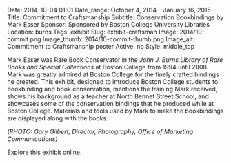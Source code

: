 Date: 2014-10-04 01:01 
Date_range: October 4, 2014 – January 16, 2015
Title: Commitment to Craftsmanship
Subtitle: Conservation Bookbindings by Mark Esser
Sponsor: Sponsored by Boston College University Libraries
Location: burns
Tags: exhibit
Slug: exhibit-craftsman
Image: 2014/10-commit.png
Image_thumb: 2014/10-commit-thumb.png
Image_alt: Commitment to Craftsmanship poster
Active: no
Style: middle_top

<p>Mark Esser was Rare Book Conservator in the <em>John J. Burns Library of Rare Books and Special Collections</em> at Boston College from 1994 until 2008. Mark was greatly admired at   Boston College for the finely crafted bindings he created. This exhibit,   designed to introduce Boston College students to bookbinding and book   conservation, mentions the training Mark received, shows his background   as a teacher at North Bennet Street School, and showcases some of the   conservation bindings that he produced while at Boston College.   Materials and tools used by Mark to make the bookbindings are displayed   along with the books.</p>
<p><em>(PHOTO: Gary Gilbert, Director, Photography, Office of Marketing Communications)</em></p>

<a href="https://library.bc.edu/burns-exhibits/commitment-to-craftsmanship/" class="explore" target="_blank">Explore this exhibit online</a>.